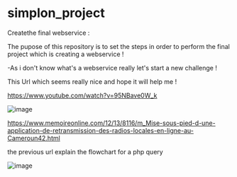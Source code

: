 # simplon_project
Createthe final webservice :

The pupose of this repository is to set the steps in order to perform the final project which is creating a webservice !

-As i don't know what's a webservice really let's start a new challenge !

This Url which seems really nice and hope it will help me !

https://www.youtube.com/watch?v=95NBave0W_k


![image](https://user-images.githubusercontent.com/75574677/115830374-7c7e0e00-a410-11eb-91db-20e4aadd280c.png)

https://www.memoireonline.com/12/13/8116/m_Mise-sous-pied-d-une-application-de-retransmission-des-radios-locales-en-ligne-au-Cameroun42.html

the previous url explain the flowchart for a php query

![image](https://user-images.githubusercontent.com/75574677/115831966-94569180-a412-11eb-8dbe-4cfdb4474c05.png)
